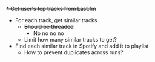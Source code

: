 ~~* Get user's top tracks from Last.fm~~
* For each track, get similar tracks
    * ~~Should be threaded~~
        * No no no no
    * Limit how many similar tracks to get? 
* Find each similar track in Spotify and add it to playlist
    * How to prevent duplicates across runs?